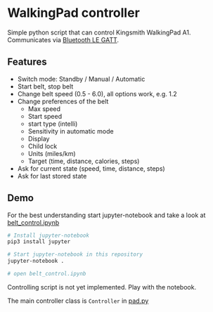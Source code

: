 # WalkingPad controller

Simple python script that can control Kingsmith WalkingPad A1.
Communicates via [Bluetooth LE GATT](https://www.oreilly.com/library/view/getting-started-with/9781491900550/ch04.html).


## Features

- Switch mode: Standby / Manual / Automatic
- Start belt, stop belt
- Change belt speed (0.5 - 6.0), all options work, e.g. 1.2
- Change preferences of the belt
    - Max speed
    - Start speed
    - start type (intelli)
    - Sensitivity in automatic mode
    - Display
    - Child lock 
    - Units (miles/km)
    - Target (time, distance, calories, steps)
- Ask for current state (speed, time, distance, steps)
- Ask for last stored state

## Demo

For the best understanding start jupyter-notebook and take a look at [belt_control.ipynb](belt_control.ipynb)

```bash
# Install jupyter-notebook
pip3 install jupyter

# Start jupyter-notebook in this repository
jupyter-notebook .

# open belt_control.ipynb
```

Controlling script is not yet implemented. 
Play with the notebook.

The main controller class is `Controller` in [pad.py](ph4_walkingpad/pad.py)
